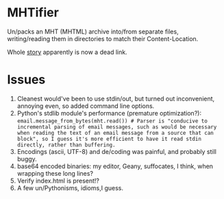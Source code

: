 # MHTifier

Un/packs an MHT (MHTML) archive into/from separate files, writing/reading them in directories to match their Content-Location.

Whole [story](http://decodecode.net/elitist/2013/01/mhtifier/) apparently is now a dead link.

# Issues
1. Cleanest would've been to use stdin/out, but turned out inconvenient, annoying even, so added command line options.
2. Python's stdlib module's performance (premature optimization?):
	`email.message_from_bytes(mht.read()) # Parser is "conducive to incremental parsing of email messages, such as would be necessary when reading the text of an email message from a source that can block", so I guess it's more efficient to have it read stdin directly, rather than buffering.`
3. Encodings (ascii, UTF-8) and de/coding was painful, and probably still buggy.
4. base64 encoded binaries: my editor, Geany, suffocates, I think, when wrapping these long lines?
1. Verify index.html is present!?
1. A few un/Pythonisms, idioms,I guess.
